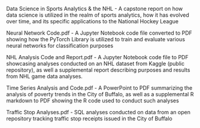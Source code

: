 Data Science in Sports Analytics & the NHL - A capstone report on how data science is utilized in the realm of sports analytics, how it has evolved over time, and its specific applications to the National Hockey League

Neural Network Code.pdf - A Jupyter Notebook code file converted to PDF showing how the PyTorch Library is utilized to train and evaluate various neural networks for classification purposes 

NHL Analysis Code and Report.pdf - A Jupyter Notebook code file to PDF showcasing analyses conducted on an NHL dataset from Kaggle (public repository), as well a supplemental report describing purposes and results from NHL game data analyses. 

Time Series Analysis and Code.pdf - A PowerPoint to PDF summarizing the analysis of poverty trends in the City of Buffalo, as well as a supplemental R markdown to PDF showing the R code used to conduct such analyses 

Traffic Stop Analyses.pdf - SQL analyses conducted on data from an open repository tracking traffic stop receipts issued in the City of Buffalo 
